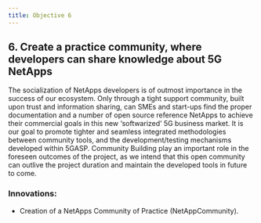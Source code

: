 ```yaml
---
title: Objective 6
---
```


## 6. Create a practice community, where developers can share knowledge about 5G NetApps

The socialization of NetApps developers is of outmost importance in the success of our ecosystem. Only through a
tight support community, built upon trust and information sharing, can SMEs and start-ups find the proper
documentation and a number of open source reference NetApps to achieve their commercial goals in this new
‘softwarized’ 5G business market. It is our goal to promote tighter and seamless integrated methodologies between
community tools, and the development/testing mechanisms developed within 5GASP. Community Building play an
important role in the foreseen outcomes of the project, as we intend that this open community can outlive the project
duration and maintain the developed tools in future to come.

### Innovations:

* Creation of a NetApps Community of Practice (NetAppCommunity).